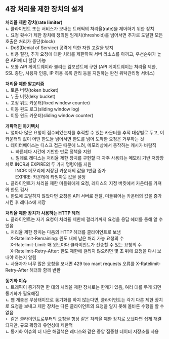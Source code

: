 ## 4장 처리율 제한 장치의 설계

<b>처리율 제한 장치(rate limiter)</b>  
ㄴ 클라이언트 또는 서비스가 보내는 트래픽의 처리율(rate)을 제어하기 위한 장치  
ㄴ 요청 횟수가 제한 장치에 정의된 임계치(threshold)를 넘어서면 추가로 도달한 모든 호출은 처리가 중단(block)  
ㄴ DoS(Denial of Service) 공격에 의한 자원 고갈을 방지  
ㄴ 비용 절감, 추가 요청에 대한 처리를 제한하여 서버 리소스를 아끼고, 우선순위가 높은 API에 더 할당 가능  
ㄴ 보통 API 게이트웨이라 불리는 컴포넌트에 구현 (API 게이트웨이는 처리율 제한, SSL 종단, 사용자 인증, IP 허용 목록 관리 등을 지원하는 완전 위탁관리형 서비스)  

<b>처리율 제한 알고리즘</b>  
ㄴ 토큰 버킷(token bucket)  
ㄴ 누출 버킷(leky bucket)  
ㄴ 고정 위도 카운터(fixed window counter)  
ㄴ 이동 윈도 로그(sliding window log)  
ㄴ 이동 윈도 카운터(sliding window counter)  

<b>개략적인 아키텍처</b>  
ㄴ 얼마나 많은 요청이 접수되었는지를 추적할 수 있는 카운터를 추적 대상별로 두고, 이 카운터의 값이 어떤 한도들 넘어서면 한도를 넘어 도착한 요청은 거부하는 것  
ㄴ 데이터베이스는 디스크 접근 때문에 느려, 메모리상에서 동작하는 캐시가 바람직  
&nbsp;&nbsp;&nbsp;&nbsp;ㄴ 빠른데다 시간에 기반한 만료 정책을 지원  
&nbsp;&nbsp;&nbsp;&nbsp;ㄴ 일례로 레디스는 처리율 제한 장치를 구현할 때 자주 사용되는 메모리 기반 저장장치로 INCR과 EXPIRE의 두 가지 명령어를 지원  
&nbsp;&nbsp;&nbsp;&nbsp;&nbsp;&nbsp;&nbsp;&nbsp;INCR: 메모리에 저장된 카운터의 값을 1만큼 증가  
&nbsp;&nbsp;&nbsp;&nbsp;&nbsp;&nbsp;&nbsp;&nbsp;EXPIRE: 카운테에 타임아웃 값을 설정  
ㄴ 클라이언트가 처리율 제한 미들웨에게 요청, 레디스의 지정 버킷에서 카운터를 가져와 한도 검사  
ㄴ 한도에 도달하지 않았다면 요청은 API 서버로 전달, 미들웨어는 카운터의 값을 증가시킨 후 레디스에 저장

<b>처리율 제한 장치가 사용하는 HTTP 헤더</b>  
ㄴ 클라이언트는 자기 요청이 처리율 제한에 걸리기까지 요청을 응답 헤더를 통해 알 수 있음  
ㄴ 처리율 제한 장치는 다음의 HTTP 헤더를 클라이언트로 보냄  
&nbsp;&nbsp;&nbsp;&nbsp;X-Ratelimit-Remaining: 윈도 내에 남은 처리 가능 요청의 수  
&nbsp;&nbsp;&nbsp;&nbsp;X-Ratelimit-Limit: 매 윈도마다 클라이언트가 전송할 수 있는 요청의 수  
&nbsp;&nbsp;&nbsp;&nbsp;X-Ratelimit-Retry-After: 한도 제한에 걸리지 않으려면 몇 초 뒤에 요청을 다시 보내야 하는지 알림  
ㄴ 사용자가 너무 많은 요청을 보내면 429 too mant requests 오류를 X-Ratelimit-Retry-After 해더와 함께 반환  

<b>동기화 이슈</b>  
ㄴ 트래픽이 증가하면 한 대의 처리율 제한 장치로는 한계가 있음, 여러 대를 두게 되면 동기화가 필요해짐  
ㄴ 웹 계층은 무상태이므로 동기화를 하지 않는다면, 클라이언트는 각기 다른 제한 장치로 요청을 보내고 제한 장치는 다른 클라이언트의 요청을 알지 못해 올바른 수행을 할 수 없음  
ㄴ 같은 클라이언트로부터의 요청을 항상 같은 처리율 제한 장치로 보낸다면 쉽게 해결 되지만, 규모 확장과 유연성에 제한적  
ㄴ 동기화 이슈의 더 나은 해결책은 레디스와 같은 중앙 집중형 데이터 저장소를 사용  


